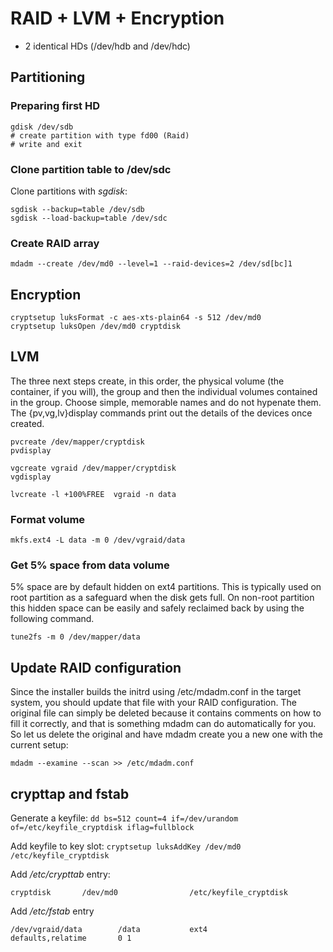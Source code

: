 # RAID + LVM + Encryption 

* 2 identical HDs (/dev/hdb and /dev/hdc)

## Partitioning

### Preparing first HD

```
gdisk /dev/sdb
# create partition with type fd00 (Raid)
# write and exit
```

### Clone partition table to /dev/sdc
Clone partitions with *sgdisk*:

```
sgdisk --backup=table /dev/sdb
sgdisk --load-backup=table /dev/sdc
```

### Create RAID array
`mdadm --create /dev/md0 --level=1 --raid-devices=2 /dev/sd[bc]1`



## Encryption

```
cryptsetup luksFormat -c aes-xts-plain64 -s 512 /dev/md0
cryptsetup luksOpen /dev/md0 cryptdisk
```


## LVM

The three next steps create, in this order, the physical volume (the container, if you will), the group and then the individual volumes contained in the group. Choose simple, memorable names and do not hypenate them. The {pv,vg,lv}display commands print out the details of the devices once created.
    
```
pvcreate /dev/mapper/cryptdisk
pvdisplay

vgcreate vgraid /dev/mapper/cryptdisk
vgdisplay

lvcreate -l +100%FREE  vgraid -n data
```



### Format volume

`mkfs.ext4 -L data -m 0 /dev/vgraid/data`

### Get 5% space from data volume

5% space are by default hidden on ext4 partitions. This is typically used on root partition as a safeguard when the disk gets full. On non-root partition this hidden space can be easily and safely reclaimed back by using the following command.

`tune2fs -m 0 /dev/mapper/data `

## Update RAID configuration

Since the installer builds the initrd using /etc/mdadm.conf in the target system, you should update that file with your RAID configuration. The original file can simply be deleted because it contains comments on how to fill it correctly, and that is something mdadm can do automatically for you. So let us delete the original and have mdadm create you a new one with the current setup:

`mdadm --examine --scan >> /etc/mdadm.conf`


## crypttap and fstab

Generate a keyfile:
`dd bs=512 count=4 if=/dev/urandom of=/etc/keyfile_cryptdisk iflag=fullblock`

Add keyfile to key slot:
`cryptsetup luksAddKey /dev/md0 /etc/keyfile_cryptdisk`

Add */etc/crypttab* entry: 
```
cryptdisk       /dev/md0                /etc/keyfile_cryptdisk
```

Add */etc/fstab* entry

```
/dev/vgraid/data        /data           ext4            defaults,relatime       0 1
```








